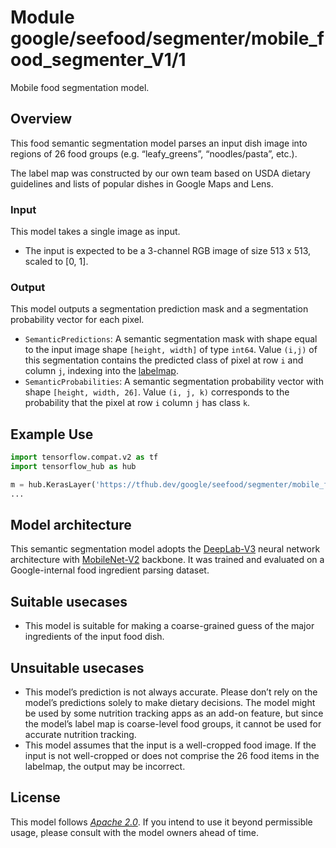 # Module google/seefood/segmenter/mobile_food_segmenter_V1/1

Mobile food segmentation model.

<!-- asset-path: internal -->
<!-- module-type: image-segmentation -->
<!-- fine-tunable: false -->
<!-- format: hub -->
<!-- language: en -->
<!-- network-architecture: mobilenet-v2 -->
<!-- dataset: multiple -->
<!-- interactive-model-name: vision -->

## Overview

This food semantic segmentation model parses an input dish image into regions of
26 food groups (e.g. “leafy_greens”, “noodles/pasta”, etc.).

The label map was constructed by our own team based on USDA dietary guidelines
and lists of popular dishes in Google Maps and Lens.

### Input

This model takes a single image as input.

*   The input is expected to be a 3-channel RGB image of size 513 x 513,
    scaled to [0, 1].

### Output

This model outputs a segmentation prediction mask and a segmentation probability vector for each pixel.

*   `SemanticPredictions`: A semantic segmentation mask with shape equal
    to the input image shape `[height, width]` of type `int64`. Value `(i,j)` of
    this segmentation contains the predicted class of pixel at row `i` and
    column `j`, indexing into the
    [labelmap](https://www.gstatic.com/aihub/tfhub/labelmaps/seefood_mobile_food_segmenter_V1_labelmap.csv).
*   `SemanticProbabilities`: A semantic segmentation probability vector with
    shape `[height, width, 26]`. Value `(i, j, k)` corresponds to the
    probability that the pixel at row `i` column `j` has class `k`.

## Example Use

```python
import tensorflow.compat.v2 as tf
import tensorflow_hub as hub

m = hub.KerasLayer('https://tfhub.dev/google/seefood/segmenter/mobile_food_segmenter_V1/1')
...
```

## Model architecture

This semantic segmentation model adopts the
[DeepLab-V3](https://arxiv.org/abs/1802.02611) neural network architecture with
[MobileNet-V2](https://arxiv.org/abs/1801.04381) backbone. It was trained and
evaluated on a Google-internal food ingredient parsing dataset.

## Suitable usecases

*   This model is suitable for making a coarse-grained guess of the major
    ingredients of the input food dish.

## Unsuitable usecases

*   This model’s prediction is not always accurate. Please don’t rely on the
    model’s predictions solely to make dietary decisions. The model might be
    used by some nutrition tracking apps as an add-on feature, but since the
    model’s label map is coarse-level food groups, it cannot be used for
    accurate nutrition tracking.
*   This model assumes that the input is a well-cropped food image. If the input
    is not well-cropped or does not comprise the 26 food items in the labelmap,
    the output may be incorrect.

## License

This model follows [*Apache 2.0*](https://www.apache.org/licenses/LICENSE-2.0).
If you intend to use it beyond permissible usage, please consult with the model
owners ahead of time.
